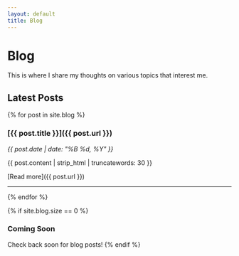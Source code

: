 ```yaml
---
layout: default
title: Blog
---
```


# Blog

This is where I share my thoughts on various topics that interest me.

## Latest Posts

{% for post in site.blog %}
### [{{ post.title }}]({{ post.url }})
*{{ post.date | date: "%B %d, %Y" }}*

{{ post.content | strip_html | truncatewords: 30 }}

[Read more]({{ post.url }})

---
{% endfor %}

{% if site.blog.size == 0 %}
### Coming Soon
Check back soon for blog posts!
{% endif %} 